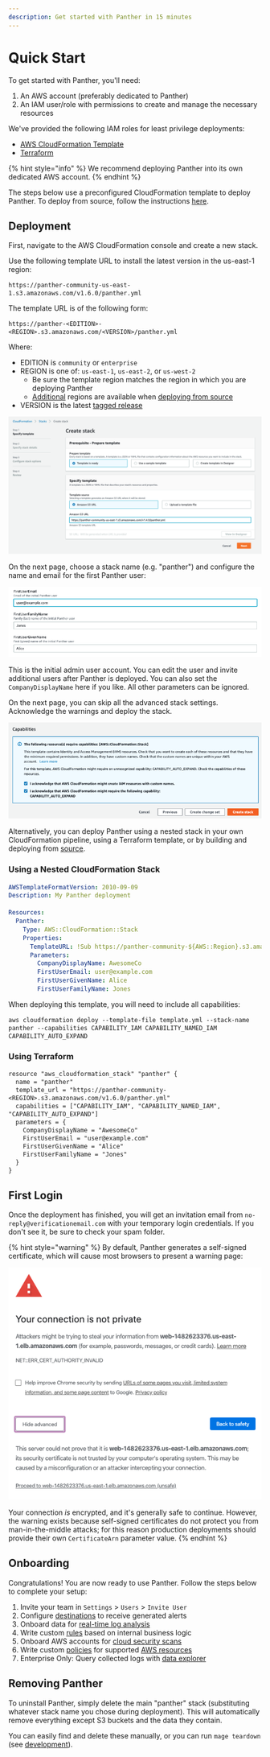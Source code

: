```yaml
---
description: Get started with Panther in 15 minutes
---
```


# Quick Start

To get started with Panther, you'll need:

1. An AWS account (preferably dedicated to Panther)
2. An IAM user/role with permissions to create and manage the necessary resources

We've provided the following IAM roles for least privilege deployments:

- [AWS CloudFormation Template](https://github.com/panther-labs/panther/blob/master/deployments/auxiliary/cloudformation/panther-deployment-role.yml)
- [Terraform](https://github.com/panther-labs/panther/tree/master/deployments/auxiliary/terraform/panther_deployment_role)

{% hint style="info" %}
We recommend deploying Panther into its own dedicated AWS account.
{% endhint %}

The steps below use a preconfigured CloudFormation template to deploy Panther. To deploy from source, follow the instructions [here](development.md#deploying).

## Deployment

First, navigate to the AWS CloudFormation console and create a new stack.

Use the following template URL to install the latest version in the us-east-1 region:

```
https://panther-community-us-east-1.s3.amazonaws.com/v1.6.0/panther.yml
```

The template URL is of the following form:

```
https://panther-<EDITION>-<REGION>.s3.amazonaws.com/<VERSION>/panther.yml
```

Where:

* EDITION is `community` or `enterprise`
* REGION is one of: `us-east-1`, `us-east-2`, or `us-west-2`
    * Be sure the template region matches the region in which you are deploying Panther
    * [Additional](development.md#supported-regions) regions are available when [deploying from source](development.md#deploying)
* VERSION is the latest [tagged release](https://github.com/panther-labs/panther/releases)

![CloudFormation Console](.gitbook/assets/quick-start-cfn-deploy-1.png)

On the next page, choose a stack name (e.g. "panther") and configure the name and email for the first Panther user:

![CloudFormation Parameters](.gitbook/assets/quick-start-cfn-deploy-2.png)

This is the initial admin user account. You can edit the user and invite additional users after Panther is deployed. You can also set the `CompanyDisplayName` here if you like. All other parameters can be ignored.

On the next page, you can skip all the advanced stack settings. Acknowledge the warnings and deploy the stack.

![CloudFormation Capabilities](.gitbook/assets/quick-start-cfn-deploy-3.png)

Alternatively, you can deploy Panther using a nested stack in your own CloudFormation pipeline, using a Terraform template, or by building and deploying from [source](development.md#deploying).

### Using a Nested CloudFormation Stack

```yaml
AWSTemplateFormatVersion: 2010-09-09
Description: My Panther deployment

Resources:
  Panther:
    Type: AWS::CloudFormation::Stack
    Properties:
      TemplateURL: !Sub https://panther-community-${AWS::Region}.s3.amazonaws.com/v1.6.0/panther.yml
      Parameters:
        CompanyDisplayName: AwesomeCo
        FirstUserEmail: user@example.com
        FirstUserGivenName: Alice
        FirstUserFamilyName: Jones
```

When deploying this template, you will need to include all capabilities:

```
aws cloudformation deploy --template-file template.yml --stack-name panther --capabilities CAPABILITY_IAM CAPABILITY_NAMED_IAM CAPABILITY_AUTO_EXPAND
```

### Using Terraform

```hcl
resource "aws_cloudformation_stack" "panther" {
  name = "panther"
  template_url = "https://panther-community-<REGION>.s3.amazonaws.com/v1.6.0/panther.yml"
  capabilities = ["CAPABILITY_IAM", "CAPABILITY_NAMED_IAM", "CAPABILITY_AUTO_EXPAND"]
  parameters = {
    CompanyDisplayName = "AwesomeCo"
    FirstUserEmail = "user@example.com"
    FirstUserGivenName = "Alice"
    FirstUserFamilyName = "Jones"
  }
}
```

## First Login

Once the deployment has finished, you will get an invitation email from `no-reply@verificationemail.com` with your temporary login credentials. If you don't see it, be sure to check your spam folder.

{% hint style="warning" %}
By default, Panther generates a self-signed certificate, which will cause most browsers to present a warning page:

![Self-Signed Certificate Warning](.gitbook/assets/quick-start-cert-warning.png)

Your connection _is_ encrypted, and it's generally safe to continue. However, the warning exists because self-signed certificates do not protect you from man-in-the-middle attacks; for this reason production deployments should provide their own `CertificateArn` parameter value.
{% endhint %}

## Onboarding

Congratulations! You are now ready to use Panther. Follow the steps below to complete your setup:

1. Invite your team in `Settings` > `Users` > `Invite User`
2. Configure [destinations](destinations/README.md) to receive generated alerts
3. Onboard data for [real-time log analysis](log-analysis/setup.md)
4. Write custom [rules](log-analysis/rules/README.md) based on internal business logic
5. Onboard AWS accounts for [cloud security scans](cloud-security/README.md)
6. Write custom [policies](cloud-security/policies/README.md) for supported [AWS resources](cloud-security/resources/README.md)
7. Enterprise Only: Query collected logs with [data explorer](enterprise/data-analytics/README.md)

## Removing Panther
To uninstall Panther, simply delete the main "panther" stack (substituting whatever stack name you chose during deployment).
This will automatically remove everything except S3 buckets and the data they contain.

You can easily find and delete these manually, or you can run `mage teardown` (see [development](development.md#teardown)).
